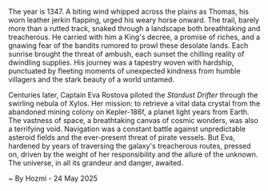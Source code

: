 
The year is 1347.  A biting wind whipped across the plains as Thomas, his worn leather jerkin flapping, urged his weary horse onward.  The trail, barely more than a rutted track, snaked through a landscape both breathtaking and treacherous.  He carried with him a King's decree, a promise of riches, and a gnawing fear of the bandits rumored to prowl these desolate lands.  Each sunrise brought the threat of ambush, each sunset the chilling reality of dwindling supplies.  His journey was a tapestry woven with hardship, punctuated by fleeting moments of unexpected kindness from humble villagers and the stark beauty of a world untamed.

Centuries later, Captain Eva Rostova piloted the *Stardust Drifter* through the swirling nebula of Xylos.  Her mission: to retrieve a vital data crystal from the abandoned mining colony on Kepler-186f, a planet light years from Earth.  The vastness of space, a breathtaking canvas of cosmic wonders, was also a terrifying void.  Navigation was a constant battle against unpredictable asteroid fields and the ever-present threat of pirate vessels.  But Eva, hardened by years of traversing the galaxy's treacherous routes, pressed on, driven by the weight of her responsibility and the allure of the unknown.  The universe, in all its grandeur and danger, awaited.

~ By Hozmi - 24 May 2025

